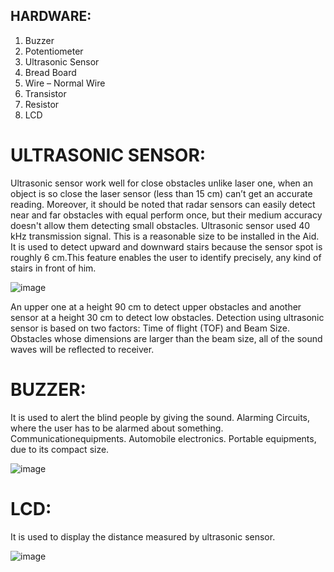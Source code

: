 ## HARDWARE:

1. Buzzer
2. Potentiometer
3. Ultrasonic Sensor
4. Bread Board
5. Wire – Normal Wire
6. Transistor
7. Resistor
8. LCD

#  ULTRASONIC SENSOR:
 Ultrasonic sensor work well for close obstacles unlike laser one, when 
an object is so close the laser sensor (less than 15 cm) can’t get an accurate reading. 
Moreover, it should be noted that radar sensors can easily detect near and far 
obstacles with equal perform once, but their medium accuracy doesn't allow them 
detecting small obstacles. Ultrasonic sensor used 40 kHz transmission signal. This 
is a reasonable size to be installed in the Aid. It is used to detect upward and downward stairs because the sensor spot is roughly 6 cm.This feature enables the 
user to identify precisely, any kind of stairs in front of him.

 ![image](https://user-images.githubusercontent.com/79265271/153274210-ed13cea3-1755-4e50-a24b-517d0b269522.png)
                       
An upper one at a height 90 cm to detect upper obstacles and another sensor at 
a height 30 cm to detect low obstacles. Detection using ultrasonic sensor is based 
on two factors: Time of flight (TOF) and Beam Size. Obstacles whose dimensions 
are larger than the beam size, all of the sound waves will be reflected to receiver.

#  BUZZER:
 It is used to alert the blind people by giving the sound. Alarming Circuits, where 
the user has to be alarmed about something. Communicationequipments. 
Automobile electronics. Portable equipments, due to its compact size.

![image](https://user-images.githubusercontent.com/79265271/153274812-00e21524-d965-4e6e-961b-d5690021e27f.png)

#  LCD:
 It is used to display the distance measured by ultrasonic sensor.
 
 ![image](https://user-images.githubusercontent.com/79265271/153274985-fa72e39b-fefe-42b0-8452-b93c37dfb8fc.png)


